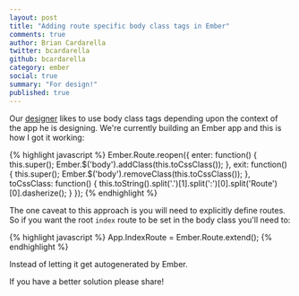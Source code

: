 ```yaml
---
layout: post
title: "Adding route specific body class tags in Ember"
comments: true
author: Brian Cardarella
twitter: bcardarella
github: bcardarella
category: ember
social: true
summary: "For design!"
published: true
---
```


Our [designer](http://twitter.com/cssboy) likes to use body class tags
depending upon the context of the app he is designing. We're currently
building an Ember app and this is how I got it working:

{% highlight javascript %}
Ember.Route.reopen({
  enter: function() {
    this.super();
    Ember.$('body').addClass(this.toCssClass());
  },
  exit: function() {
    this.super();
    Ember.$('body').removeClass(this.toCssClass());
  },
  toCssClass: function() {
    this.toString().split('.')[1].split(':')[0].split('Route')[0].dasherize();
  }
});
{% endhighlight %}

The one caveat to this approach is you will need to explicitly define
routes. So if you want the root `index` route to be set in the body
class you'll need to:

{% highlight javascript %}
App.IndexRoute = Ember.Route.extend();
{% endhighlight %}

Instead of letting it get autogenerated by Ember.

If you have a better solution please share!

